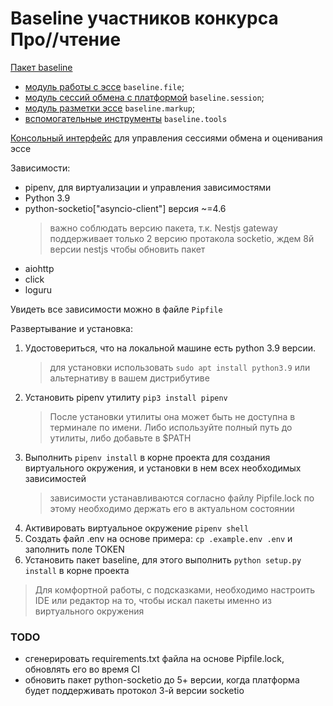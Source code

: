 # Baseline участников конкурса Про//чтение

[Пакет baseline](/docs/baseline.md)
- [модуль работы с эссе](/docs/essay.md) `baseline.file`;
- [модуль сессий обмена с платформой](/docs/session.md) `baseline.session`;
- [модуль разметки эссе](/docs/markup.md) `baseline.markup`;
- [вспомогательные инструменты](/docs/tools.md) `baseline.tools`

[Консольный интерфейс](/docs/cli.md) для управления сессиями обмена и оценивания эссе

Зависимости:
  - pipenv, для виртуализации и управления зависимостями
  - Python 3.9
  - python-socketio["asyncio-client"] версия ~=4.6
    > важно соблюдать версию пакета, т.к. Nestjs gateway поддерживает только 2 версию протакола socketio, ждем 8й версии nestjs чтобы обновить пакет 
  - aiohttp
  - click
  - loguru

Увидеть все зависимости можно в файле `Pipfile`

Развертывание и установка:
1) Удостовериться, что на локальной машине есть python 3.9 версии.
    > для установки использовать `sudo apt install python3.9` или альтернативу в вашем дистрибутиве
2) Установить pipenv утилиту `pip3 install pipenv`
    > После установки утилиты она может быть не доступна в терминале по имени. 
    > Либо используйте полный путь до утилиты, либо добавьте в $PATH
3) Выполнить `pipenv install` в корне проекта для создания виртуального окружения, и установки в нем всех необходимых зависимостей
    > зависимости устанавливаются согласно файлу Pipfile.lock по этому необходимо держать его в актуальном состоянии
4) Активировать виртуальное окружение `pipenv shell`
5) Создать файл .env на основе примера: `cp .example.env .env` и заполнить поле TOKEN  
6) Установить пакет baseline, для этого выполнить `python setup.py install` в корне проекта   

> Для комфортной работы, с подсказками, необходимо настроить IDE или редактор на то, чтобы искал пакеты именно из виртуального окружения

### TODO
- сгенерировать requirements.txt файла на основе Pipfile.lock, обновлять его во время CI
- обновить пакет python-socketio до 5+ версии, когда платформа будет поддерживать протокол 3-й версии socketio